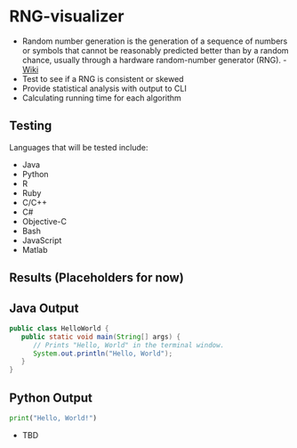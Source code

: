# RNG-visualizer
- Random number generation is the generation of a sequence of numbers or symbols that cannot be reasonably predicted better than by a random chance, usually through a hardware random-number generator (RNG). - [Wiki](https://en.wikipedia.org/wiki/Random_number_generation)
- Test to see if a RNG is consistent or skewed
- Provide statistical analysis with output to CLI
- Calculating running time for each algorithm

## Testing
Languages that will be tested include:
- Java
- Python
- R
- Ruby
- C/C++
- C#
- Objective-C
- Bash
- JavaScript
- Matlab

## Results (Placeholders for now)
Java Output
-----------
```java
public class HelloWorld {
   public static void main(String[] args) {
      // Prints "Hello, World" in the terminal window.
      System.out.println("Hello, World");
   }
}
```

Python Output
-------------
```python 
print("Hello, World!")
```



- TBD
